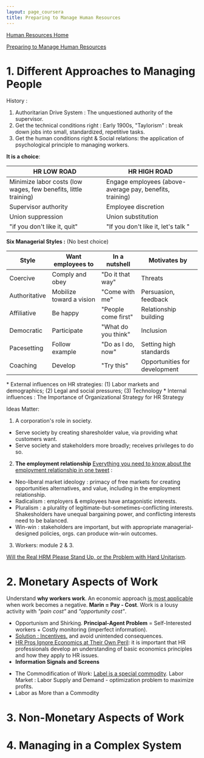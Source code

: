 ```yaml
---
layout: page_coursera
title: Preparing to Manage Human Resources
---
```


[Human Resources Home](../00index)

[Preparing to Manage Human Resources](https://www.coursera.org/learn/managing-human-resources/home/welcome)


# 1. Different Approaches to Managing People

History :
1. Authoritarian Drive System : The unquestioned authority of the supervisor.
2. Get the technical conditions right : Early 1900s, "Taylorism" : break down jobs into small, standardized, repetitive tasks.
3. Get the human conditions right & Social relations: the application of psychological principle to managing workers.

**It is a choice**:

| HR LOW ROAD | HR HIGH ROAD |
|-------------|--------------|
| Minimize labor costs (low wages, few benefits, little training) | Engage employees (above-average pay, benefits, training) |
| Supervisor authority | Employee discretion|
| Union suppression | Union substitution |
| "if you don't like it, quit" | "If you don't like it, let's talk " |


**Six Managerial Styles :** (No best choice)

| Style | Want employees to | In a nutshell | Motivates by |
|------|---------------------|--------------|-------------|
| Coercive | Comply and obey | "Do it that way" | Threats |
| Authoritative | Mobilize toward a vision | "Come with me" | Persuasion, feedback |
| Affiliative | Be happy | "People come first" | Relationship building
| Democratic | Participate | "What do you think" |  Inclusion |
| Pacesetting | Follow example | "Do as I do, now" | Setting high standards |
| Coaching | Develop | "Try this" | Opportunities for development |

<p></p>
* External influences on HR strategies: (1) Labor markets and demographics; (2) Legal and social pressures; (3) Technology
* Internal influences : The Importance of Organizational Strategy for HR Strategy

Ideas Matter:
1. A corporation's role in society.
  * Serve society by creating sharesholder value, via providing what customers want.
  * Serve society and stakeholders more broadly; receives privileges to do so.
2. **The employment relationship** [Everything you need to know about the employment relationship in one tweet](https://whitherwork.blogspot.com/2016/04/everything-you-need-to-know-about.html) :
  * Neo-liberal market ideology : primacy of free markets for creating opportunities alternatives, and value, including in the employment relationship.
  * Radicalism : employers & employees have antagonistic interests.
  * Pluralism : a plurality of legitimate-but-sometimes-conflicting interests. Shakesholders have unequal bargaining power, and conflicting interests need to be balanced.
  * Win-win : stakeholders are important, but with appropriate managerial-designed policies, orgs. can produce win-win outcomes.
3. Workers: module 2 & 3.

[Will the Real HRM Please Stand Up, or the Problem with Hard Unitarism](https://whitherwork.blogspot.com/2014/12/will-real-hrm-please-stand-up-or.html).

# 2. Monetary Aspects of Work

Understand **why workers work**.
An economic approach <u>is most applicable</u> when work becomes a negative. **Marin = Pay - Cost**. Work is a lousy activity with *"pain cost"* and *"opportunity cost"*.

* Opportunism and Shirking. **Principal-Agent Problem** =  Self-Interested workers + Costly monitoring (imperfect information).
* <u>Solution : Incentives.</u> and avoid unintended consequences.
* [HR Pros Ignore Economics at Their Own Peril](https://whitherwork.blogspot.com/2013/12/hr-pros-ignore-economics-at-their-own.html): it is important that HR professionals develop an understanding of basic economics principles and how they apply to HR issues.
* **Information Signals and Screens**
<p></p>

* The Commodification of Work: <u>Label is a special commodity</u>. Labor Market : Labor Supply and Demand - optimization problem to maximize profits.
* Labor as More than a Commodity

# 3. Non-Monetary Aspects of Work


# 4. Managing in a Complex System
